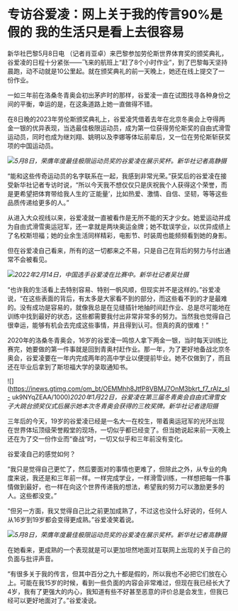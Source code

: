 # 专访谷爱凌：网上关于我的传言90%是假的 我的生活只是看上去很容易

新华社巴黎5月8日电
（记者肖亚卓）来巴黎参加劳伦斯世界体育奖的颁奖典礼，谷爱凌的日程十分紧张——飞来的航班上“赶了8个小时作业”，到了巴黎每天坚持晨跑，动不动就是10公里起。就在颁奖典礼的前一天晚上，她还在线上提交了一份作业。

一如三年前在洛桑冬青奥会初出茅庐时的那样，谷爱凌一直在试图找寻各种身份之间的平衡，幸运的是，在这条道路上她一直做得不错。

在8日晚的2023年劳伦斯颁奖典礼上，谷爱凌凭借着去年在北京冬奥会上夺得两金一银的优异表现，当选最佳极限运动员，成为第一位获得劳伦斯奖的自由式滑雪运动员，同时也成为继刘翔、姚明以及李娜等体坛前辈后，又一位在劳伦斯斩获奖项的中国运动员。

![](https://inews.gtimg.com/om_bt/OZApkZIHoDnRT3uJ7A1vowzLjcOSokgo_dbTkJ2j4xl4gAA/1000)_5月8日，荣膺年度最佳极限运动员奖的谷爱凌在展示奖杯。新华社记者高静摄_

“能和这些传奇运动员的名字联系在一起，我感到非常光荣。”获奖后的谷爱凌在接受新华社记者专访时说，“所以今天我不想仅仅只是庆祝我个人获得这个荣誉，而是更希望把体育带给我人生的‘正能量’，比如热爱、激情、自信、坚韧，等等这些品质传递给更多的人。”

从进入大众视线以来，谷爱凌就一直被看作是无所不能的天才少女。她爱运动并成为自由式滑雪奥运冠军，还一拿就是两块奥运金牌；她不耽误学业，以优异成绩上了名校斯坦福；她的业余生活同样精彩，电影节、时装周也能频频看到她的身影。

但在谷爱凌自己看来，所有的这一切都来之不易，只是自己在背后的努力与付出通常不会被看见。

![](https://inews.gtimg.com/om_bt/ON5QFmQDj1-W4_omRRW83eHQOjaT2m8-90jzGtn2heClkAA/1000)_2022年2月14日，中国选手谷爱凌在比赛中。新华社记者吴壮摄_

“也许我的生活看上去特别容易、特别一帆风顺，但现实并不是这样的。”谷爱凌说，“在这些表面的背后，有太多是大家看不到的部分，而这些看不到的才是最难的。没有成功是容易的，就像我总是在见缝插针地抽时间赶作业、总是尽可能地在训练中找到最好的状态，这些都需要我付出非常非常多的努力。当然我也觉得自己很幸运，能够有机会去完成这些事情，并且得到认可。但真的真的很难！”

2020年的洛桑冬青奥会，16岁的谷爱凌一鸣惊人拿下两金一银，当时每天训练比赛完，她要做的第一件事就是回到青奥村赶作业。那一年，为了更好地备战北京冬奥会，谷爱凌要在一年内完成两年的高中学业以便提前毕业。她不仅做到了，而且还在毕业后拿到了斯坦福大学的录取通知书。

![](https://inews.gtimg.com/om_bt/OEMMhh8JtfP8VBMJ7OnM3bkrt_f7_rAlz_sI-
uk9NYqZEAA/1000)_2020年1月22日，谷爱凌在第三届冬青奥会自由式滑雪女子大跳台颁奖仪式后展示她本次冬青奥会获得的三枚奖牌。新华社记者逯阳摄_

三年后的今天，19岁的谷爱凌已经是一名大一在校生，带着奥运冠军的光环出现在世界体坛顶级荣誉殿堂的现场，一切似乎都已经变了。但当她说起来前一天晚上还在为了交一份作业而“奋战”时，一切又似乎和三年前没有变化。

谷爱凌自己的感觉如何？

“我只是觉得自己更忙了，然后要面对的事情也更难了，但除此之外，从专业的角度来说，我还是和三年前一样。一样完成学业，一样滑雪训练，一样想把每一件事情做到最好，也一样在向这个世界传递我的想法，希望我的努力可以激励更多的人。这些都没变。”

“但另一方面，我又觉得自己比之前更加成熟了，不过这也没什么好说的，任何人从16岁到19岁都会变得更成熟。”谷爱凌笑着说。

![](https://inews.gtimg.com/om_bt/OTQjOZeh__VpjEeaBysZcM-7ilNSDcmjRAZTyFezn3OzQAA/1000)_5月8日，荣膺年度最佳极限运动员奖的谷爱凌在展示奖杯。新华社记者高静摄_

在她看来，更成熟的一个表现就是可以更加坦然地面对互联网上出现的关于自己的负面与批评声音。

“有很多关于我的传言，但其中百分之九十都是假的，所以我也不必把它们放在心上。可能在我15岁的时候，看到一些负面的内容会非常难过，但现在我已经长大了4岁，我有了更强大的内心，我知道有些不好甚至恶意的评价总是会发生，但我已经可以更好地面对了。”谷爱凌说。

